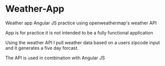 # Weather-App
Weather app  Angular JS practice using openweathermap's weather API

App is for practice it is not intended to be a fully functional application

Using the weather API I pull weather data based on a users zipcode input and it generates a five day forcast.

The API is used in combination with Angular JS

